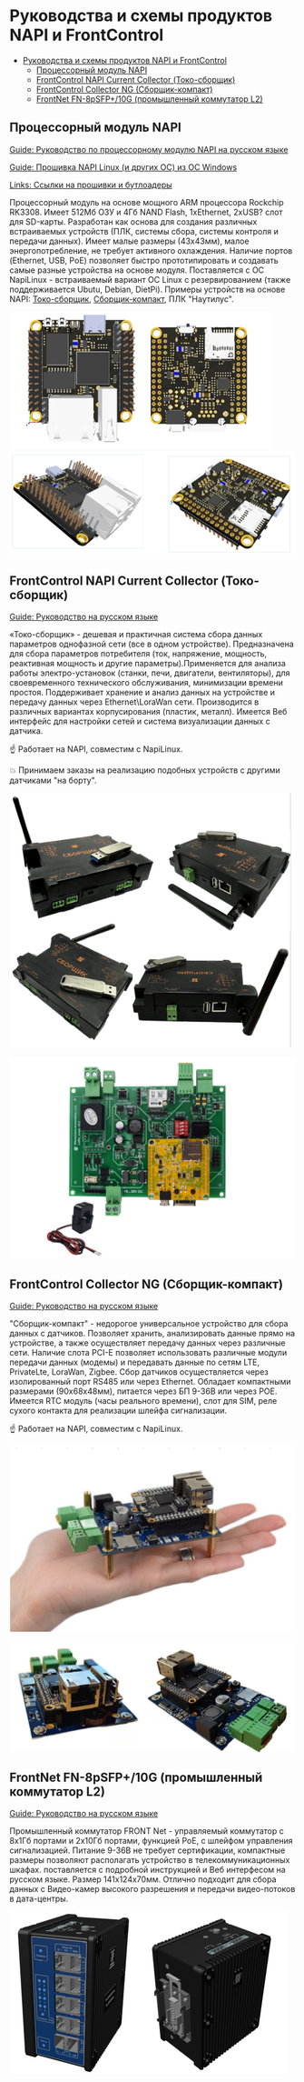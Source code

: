 # Руководства и схемы продуктов NAPI и FrontControl

- [Руководства и схемы продуктов NAPI и FrontControl](#руководства-и-схемы-продуктов-napi-и-frontcontrol)
  - [Процессорный модуль NAPI](#процессорный-модуль-napi)
  - [FrontControl NAPI Current Collector (Токо-сборщик)](#frontcontrol-napi-current-collector-токо-сборщик)
  - [FrontControl Collector NG (Cборщик-компакт)](#frontcontrol-collector-ng-cборщик-компакт)
  - [FrontNet FN-8pSFP+/10G (промышленный коммутатор L2)](#frontnet-fn-8psfp10g-промышленный-коммутатор-l2)


## Процессорный модуль NAPI

[Guide: Руководство по процессорному модулю NAPI на русском языке](./readmeNapi.md)

[Guide: Прошивка NAPI Linux (и других ОС) из ОС Windows](./napi-extra/napi-win-flash.md)

[Links: Ссылки на прошивки и бутлоадеры](./napi-extra/napi-links.md)

Процессорный модуль на основе мощного ARM процессора Rockchip RK3308. Имеет 512Мб ОЗУ и 4Гб NAND Flash, 1хEthernet, 2xUSB? слот для SD-карты. Разработан как основа для создания различных встраиваемых устройств (ПЛК, системы сбора, системы контроля и передачи данных). Имеет малые размеры (43х43мм), малое энергопотребление, не требует активного охлаждения. Наличие портов (Ethernet, USB, PоE)
позволяет быстро прототипировать и создавать самые разные устройства на основе модуля.  Поставляется с ОС NapiLinux - встраиваемый вариант ОС Linux с резервированием (также поддерживается Ubutu, Debian, DietPi). Примеры устройств на основе NAPI: [Токо-сборщик](#frontcontrol-napi-current-collector-токо-сборщик), [Сборщик-компакт](#frontcontrol-collector-ng-cборщик-компакт), ПЛК "Наутилус".

![Napi front view](img/napi1-2.png)
![Napi front view](img/napi1-1.png)


## FrontControl NAPI Current Collector (Токо-сборщик)

[Guide: Руководство на русском языке](./readmeNapiFrontControl.md)

«Токо-сборщик» - дешевая и практичная система сбора данных параметров однофазной сети (все в одном устройстве). Предназначена для сбора параметров потребителя (ток, напряжение, мощность, реактивная мощность и другие параметры).Применяется для анализа работы электро-установок (станки, печи, двигатели, вентиляторы), для своевременного 
технического обслуживания, минимизации времени простоя. Поддерживает хранение и анализ данных на устройстве и передачу данных через Ethernet\LoraWan сети.
Производится в различных вариантах корпусирования 
(пластик, металл). Имеется Веб интерфейс для настройки сетей и система визуализации данных с датчика.

:point_up: Работает на NAPI, совместим с NapiLinux. 

:boom: Принимаем заказы на реализацию подобных устройств с другими датчиками "на борту".



![Napi front control](img-c/c5.png)


![Napi front control](img-c/c6.png)

## FrontControl Collector NG (Cборщик-компакт)

[Guide: Руководство на русском языке](./frontcontrolcompact.md)

"Сборщик-компакт" - недорогое универсальное устройство для сбора данных с датчиков. Позволяет хранить, анализировать данные прямо на устройстве, а также осуществляет передачу данных через различные сети. Наличие слота PCI-E позволяет использовать различные модули передачи данных (модемы) и передавать данные по сетям LTE, PrivateLte, LoraWan, Zigbee. Сбор датчиков осуществляется через изолированный порт RS485 или через Ethernet. Обладает компактными размерами (90x68x48мм), питается через БП 9-36В или через POE. Имеется RTC модуль (часы реального времени), слот для SIM, реле сухого контакта для реализации шлейфа сигнализации. 

:point_up: Работает на NAPI, совместим с NapiLinux. 



![Napi front view](img-ng/hand2.png)

![Napi front view](img-ng/frontcontrolcompact-1-2.png)


## FrontNet FN-8pSFP+/10G (промышленный коммутатор L2)

[Guide: Руководство на русском языке](./frontnet-l2.md)

Промышленный коммутатор FRONT Net - 
управляемый коммутатор с 8х1Гб портами 
и 2х10Гб портами, функцией PоE, 
с шлейфом управления сигнализацией. 
Питание 9-36В не требует сертификации, компактные
размеры позволяют располагать устройство в 
телекоммуникационных шкафах. поставляется с подробной инструкцией и Веб интерфесом на русском языке. Размер 141х124х70мм. Отлично подходит для сбора данных с Видео-камер высокого разрешения и передачи видео-потоков в дата-центры.



![FrontNet L2](img-l2/l2-1.png)


